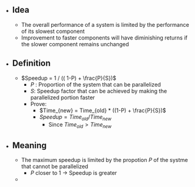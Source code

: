 - ## Idea
	- The overall performance of a system is limited by the performance of its slowest component
	- Improvement to faster components will have diminishing returns if the slower component remains unchanged
- ## Definition
	- $Speedup = 1 / (( 1-P) + \frac{P}{S})$
		- $P$ : Proportion of the system that can be parallelized
		- $S$: Speedup factor that can be achieved by making the parallelized portion faster
		- Prove:
			- $Time_{new} = Time_{old} * ((1-P) + \frac{P}{S})$
			- $Speedup = Time_{old} / Time_{new}$
				- Since $Time_{old} > Time_{new}$
- ## Meaning
	- The maximum speedup is limited by the propotion $P$ of the systme that cannot be parallelized
		- $P$ closer to 1 -> Speedup is greater
	-